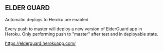 <h2> ELDER GUARD </h2>

Automatic deploys to Heroku are enabled

Every push to master will deploy a new version of ElderGuard app in Heroku. 
Only performing push to "master" after test and in deployable state.

https://elderguard.herokuapp.com/